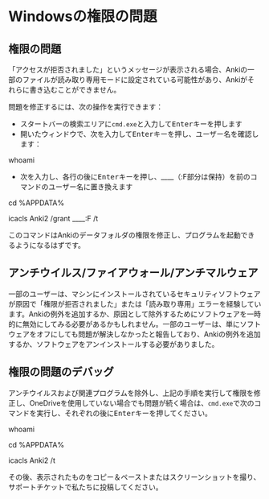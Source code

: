 # Windowsの権限の問題

<!-- toc -->

## 権限の問題

「アクセスが拒否されました」というメッセージが表示される場合、Ankiの一部のファイルが読み取り専用モードに設定されている可能性があり、Ankiがそれらに書き込むことができません。

問題を修正するには、次の操作を実行できます：

- スタートバーの検索エリアに`cmd.exe`と入力して<kbd>Enter</kbd>キーを押します
- 開いたウィンドウで、次を入力して<kbd>Enter</kbd>キーを押し、ユーザー名を確認します：

whoami

- 次を入力し、各行の後に<kbd>Enter</kbd>キーを押し、____（:F部分は保持）を前のコマンドのユーザー名に置き換えます

cd %APPDATA%

icacls Anki2 /grant ____:F /t

このコマンドはAnkiのデータフォルダの権限を修正し、プログラムを起動できるようになるはずです。

## アンチウイルス/ファイアウォール/アンチマルウェア

一部のユーザーは、マシンにインストールされているセキュリティソフトウェアが原因で「権限が拒否されました」または「読み取り専用」エラーを経験しています。Ankiの例外を追加するか、原因として除外するためにソフトウェアを一時的に無効にしてみる必要があるかもしれません。一部のユーザーは、単にソフトウェアをオフにしても問題が解決しなかったと報告しており、Ankiの例外を追加するか、ソフトウェアをアンインストールする必要がありました。

## 権限の問題のデバッグ

アンチウイルスおよび関連プログラムを除外し、上記の手順を実行して権限を修正し、OneDriveを使用していない場合でも問題が続く場合は、`cmd.exe`で次のコマンドを実行し、それぞれの後に<kbd>Enter</kbd>キーを押してください。

whoami

cd %APPDATA%

icacls Anki2 /t

その後、表示されたものをコピー＆ペーストまたはスクリーンショットを撮り、サポートチケットで私たちに投稿してください。